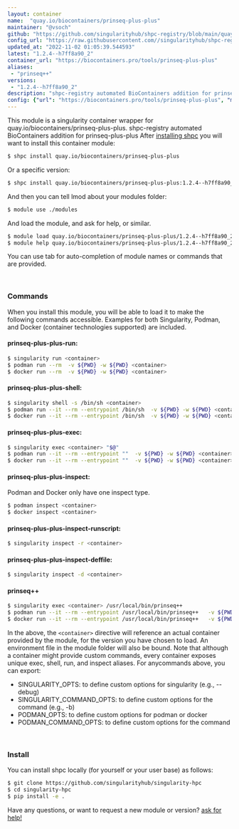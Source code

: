 ```yaml
---
layout: container
name:  "quay.io/biocontainers/prinseq-plus-plus"
maintainer: "@vsoch"
github: "https://github.com/singularityhub/shpc-registry/blob/main/quay.io/biocontainers/prinseq-plus-plus/container.yaml"
config_url: "https://raw.githubusercontent.com//singularityhub/shpc-registry/main/quay.io/biocontainers/prinseq-plus-plus/container.yaml"
updated_at: "2022-11-02 01:05:39.544593"
latest: "1.2.4--h7ff8a90_2"
container_url: "https://biocontainers.pro/tools/prinseq-plus-plus"
aliases:
 - "prinseq++"
versions:
 - "1.2.4--h7ff8a90_2"
description: "shpc-registry automated BioContainers addition for prinseq-plus-plus"
config: {"url": "https://biocontainers.pro/tools/prinseq-plus-plus", "maintainer": "@vsoch", "description": "shpc-registry automated BioContainers addition for prinseq-plus-plus", "latest": {"1.2.4--h7ff8a90_2": "sha256:cf25da5853576ccdd6cf80b3227854d6a2a01ead7a8be6d32b273077c14b0a6d"}, "tags": {"1.2.4--h7ff8a90_2": "sha256:cf25da5853576ccdd6cf80b3227854d6a2a01ead7a8be6d32b273077c14b0a6d"}, "docker": "quay.io/biocontainers/prinseq-plus-plus", "aliases": {"prinseq++": "/usr/local/bin/prinseq++"}}
---
```


This module is a singularity container wrapper for quay.io/biocontainers/prinseq-plus-plus.
shpc-registry automated BioContainers addition for prinseq-plus-plus
After [installing shpc](#install) you will want to install this container module:


```bash
$ shpc install quay.io/biocontainers/prinseq-plus-plus
```

Or a specific version:

```bash
$ shpc install quay.io/biocontainers/prinseq-plus-plus:1.2.4--h7ff8a90_2
```

And then you can tell lmod about your modules folder:

```bash
$ module use ./modules
```

And load the module, and ask for help, or similar.

```bash
$ module load quay.io/biocontainers/prinseq-plus-plus/1.2.4--h7ff8a90_2
$ module help quay.io/biocontainers/prinseq-plus-plus/1.2.4--h7ff8a90_2
```

You can use tab for auto-completion of module names or commands that are provided.

<br>

### Commands

When you install this module, you will be able to load it to make the following commands accessible.
Examples for both Singularity, Podman, and Docker (container technologies supported) are included.

#### prinseq-plus-plus-run:

```bash
$ singularity run <container>
$ podman run --rm  -v ${PWD} -w ${PWD} <container>
$ docker run --rm  -v ${PWD} -w ${PWD} <container>
```

#### prinseq-plus-plus-shell:

```bash
$ singularity shell -s /bin/sh <container>
$ podman run --it --rm --entrypoint /bin/sh  -v ${PWD} -w ${PWD} <container>
$ docker run --it --rm --entrypoint /bin/sh  -v ${PWD} -w ${PWD} <container>
```

#### prinseq-plus-plus-exec:

```bash
$ singularity exec <container> "$@"
$ podman run --it --rm --entrypoint ""  -v ${PWD} -w ${PWD} <container> "$@"
$ docker run --it --rm --entrypoint ""  -v ${PWD} -w ${PWD} <container> "$@"
```

#### prinseq-plus-plus-inspect:

Podman and Docker only have one inspect type.

```bash
$ podman inspect <container>
$ docker inspect <container>
```

#### prinseq-plus-plus-inspect-runscript:

```bash
$ singularity inspect -r <container>
```

#### prinseq-plus-plus-inspect-deffile:

```bash
$ singularity inspect -d <container>
```


#### prinseq++

```bash
$ singularity exec <container> /usr/local/bin/prinseq++
$ podman run --it --rm --entrypoint /usr/local/bin/prinseq++   -v ${PWD} -w ${PWD} <container> -c " $@"
$ docker run --it --rm --entrypoint /usr/local/bin/prinseq++   -v ${PWD} -w ${PWD} <container> -c " $@"
```



In the above, the `<container>` directive will reference an actual container provided
by the module, for the version you have chosen to load. An environment file in the
module folder will also be bound. Note that although a container
might provide custom commands, every container exposes unique exec, shell, run, and
inspect aliases. For anycommands above, you can export:

 - SINGULARITY_OPTS: to define custom options for singularity (e.g., --debug)
 - SINGULARITY_COMMAND_OPTS: to define custom options for the command (e.g., -b)
 - PODMAN_OPTS: to define custom options for podman or docker
 - PODMAN_COMMAND_OPTS: to define custom options for the command

<br>

### Install

You can install shpc locally (for yourself or your user base) as follows:

```bash
$ git clone https://github.com/singularityhub/singularity-hpc
$ cd singularity-hpc
$ pip install -e .
```

Have any questions, or want to request a new module or version? [ask for help!](https://github.com/singularityhub/singularity-hpc/issues)